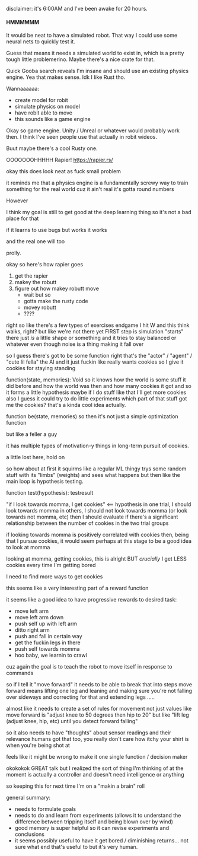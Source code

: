 disclaimer: it's 6:00AM and I've been awake for 20 hours.
#### HMMMMMM
It would be neat to have a simulated robot. That way I could use some neural nets to quickly test it.  
  
Guess that means it needs a simulated world to exist in, which is a pretty tough little problemerino. Maybe there's a nice crate for that. 

Quick Gooba search reveals I'm insane and should use an existing physics engine. Yea that makes sense. Idk I like Rust tho. 

Wannaaaaaa:
* create model for robit
* simulate physics on model
* have robit able to move
* this sounds like a game engine

Okay so game engine. Unity / Unreal or whatever would probably work then. I think I've seen people use that actually in robit wideos.

Buut maybe there's a cool Rusty one. 

OOOOOOOHHHHH Rapier! https://rapier.rs/

okay this does look neat as fuck
small problem

it reminds me that a physics engine is a fundamentally screwy way to train something for the real world
cuz it ain't real
it's gotta round numbers

However

I think my goal is still to get good at the deep learning thing
so it's not a bad place for that

if it learns to use bugs but works
it works

and the real one will too

prolly.

okay so here's how rapier goes
1. get the rapier
2. makey the robutt
3. figure out how makey robutt move
    * wait but so 
    * gotta make the rusty code
    * movey robutt
    * ????

right so like there's a few types of exercises
endgame I hit W and this think walks, right?
but like we're not there yet
FIRST step
is simulation "starts"
there just *is* a little shape or something
and it tries to stay balanced or whatever even though noise is a thing making it fall over

so I guess there's got to be some function right
that's the "actor" / "agent" / "cute lil fella"
the AI
and it just fuckin like
really wants cookies
so I give it cookies for staying standing

function(state, memories): Void
so it knows how the world is
some stuff it did before and how the world was then
and how many cookies it got
and so it forms a little hypothesis
maybe if I do stuff like that I'll get more cookies
also I guess it could try to do little experiments
which part of that stuff
got me the cookies?
that's a kinda cool idea actually. 

function be(state, memories)
so then it's not just a simple optimization function

but like a feller
a guy

it has multiple types of motivation-y things in long-term pursuit of cookies.

a little lost here, hold on

so how about at first it squirms like a regular ML thingy
trys some random stuff with its "limbs" (weights) and sees what happens
but then like
the main loop is hypothesis testing. 

function test(hypothesis): testresult

"if I look towards momma, I get cookies" <== hypothesis
in one trial, I should look towards momma
in others, I should not look towards momma (or look towards not momma, etc)
then I should evaluate if there's a significant relationship between the number of cookies in the two trial groups

if looking towards momma is positively correlated with cookies
then, being that I pursue cookies, it would seem perhaps at this stage to be a good idea to look at momma

looking at momma, getting cookies, this is alright
BUT
*crucially*
I get LESS cookies every time
I'm getting bored

I
need
to
find
more
ways
to
get
cookies

this seems like a very interesting part of a reward function

it seems like a good idea to have progressive rewards to
desired task:
* move left arm
* move left arm down
* push self up with left arm
* ditto right arm
* push and fall in certain way
* get the fuckin legs in there
* push self towards momma
* hoo baby, we learnin to crawl

cuz again the goal is to teach the robot to move itself in response to commands

so if I tell it "move forward"
it needs to be able to break that into steps
move forward means lifting one leg and leaning and making sure you're not falling over sideways and correcting for that and extending legs .....

almost like it needs to create a set of rules for movement
not just values like move forward is "adjust knee to 50 degrees then hip to 20"
but like "lift leg (adjust knee, hip, etc) until you detect forward falling"

so it also needs to have "thoughts" about sensor readings
and their relevance
humans got that too, you really don't care how itchy your shirt is when you're being shot at

feels like it might be wrong to make it one single function / decision maker

okokokok GREAT talk
but I realized the sort of thing I'm thinking of at the moment is actually a controller
and doesn't need intelligence or anything

so keeping this for next time I'm on a "makin a brain" roll

general summary:
* needs to formulate goals
* needs to do and learn from experiments (allows it to understand the difference between tripping itself and being blown over by wind)
* good memory is super helpful so it can revise experiments and conclusions
* it seems possibly useful to have it get bored / diminishing returns... not sure what end that's useful to but it's very human.